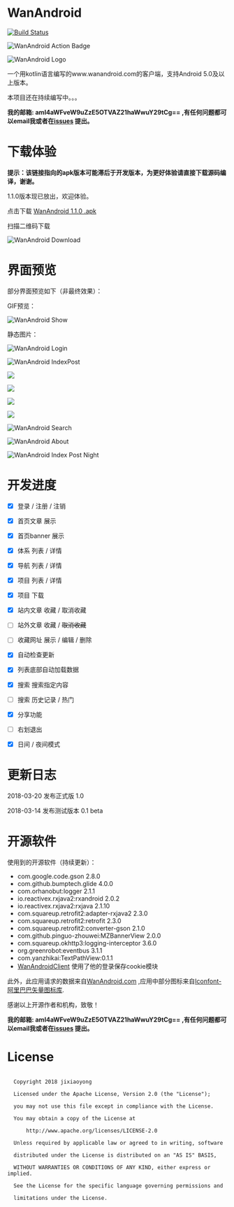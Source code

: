 # WanAndroid  

[![Build Status](https://www.travis-ci.org/jixiaoyong/WanAndroid.svg?branch=master)](https://www.travis-ci.org/jixiaoyong/WanAndroid)

![WanAndroid Action Badge](https://github.com/jixiaoyong/WanAndroid/workflows/Android%20CI/badge.svg)

![WanAndroid Logo](https://github.com/jixiaoyong/WanAndroid/blob/master/images/WanAndroidLogo.png?raw=true)


一个用kotlin语言编写的www.wanandroid.com的客户端，支持Android 5.0及以上版本。

本项目还在持续编写中。。。

**我的邮箱: aml4aWFveW9uZzE5OTVAZ21haWwuY29tCg== ,有任何问题都可以email我或者在[issues](https://github.com/jixiaoyong/WanAndroid/issues) 提出。**


# 下载体验

**提示：该链接指向的apk版本可能滞后于开发版本，为更好体验请直接下载源码编译，谢谢。**

1.1.0版本现已放出，欢迎体验。

点击下载 [WanAndroid 1.1.0 .apk](https://raw.githubusercontent.com/jixiaoyong/Notes-Files/master/downloa/apk/WanAndroid.apk)

扫描二维码下载

![WanAndroid Download](https://github.com/jixiaoyong/WanAndroid/blob/master/images/WanAndroidDownload.png?raw=true)

# 界面预览

部分界面预览如下（非最终效果）：

GIF预览：

![WanAndroid Show](https://github.com/jixiaoyong/WanAndroid/blob/master/images/WanAndroidShow.gif?raw=true)



静态图片：



![WanAndroid Login](https://github.com/jixiaoyong/WanAndroid/blob/master/images/WanAndroidLogin.png?raw=true)



![WanAndroid IndexPost](https://github.com/jixiaoyong/WanAndroid/blob/master/images/WanAndroidIndexPost.png?raw=true)

![](https://github.com/jixiaoyong/WanAndroid/blob/master/images/WanAndroidIndexFavorite.png?raw=true)



![](https://github.com/jixiaoyong/WanAndroid/blob/master/images/WanAndroidDiscoverTree.png?raw=true)

![](https://github.com/jixiaoyong/WanAndroid/blob/master/images/WanAndroidDiscoverProjects.png?raw=true)



![](https://github.com/jixiaoyong/WanAndroid/blob/master/images/WanAndroidDiscoverNavi.png?raw=true)

![WanAndroid Search](https://github.com/jixiaoyong/WanAndroid/blob/master/images/WanAndroidSearch.png?raw=true)



![WanAndroid About](https://github.com/jixiaoyong/WanAndroid/blob/master/images/WanAndroidAbout.png?raw=true)



![WanAndroid Index Post Night](https://github.com/jixiaoyong/WanAndroid/blob/master/images/WanAndroidIndexPostNight.png?raw=true)

# 开发进度

- [x] 登录 / 注册 / 注销
- [x] 首页文章 展示
- [x] 首页banner 展示
- [x] 体系 列表 / 详情
- [x] 导航 列表 / 详情
- [x] 项目 列表 / 详情
- [x] 项目 下载
- [x] 站内文章 收藏 / 取消收藏
- [ ] 站外文章 收藏 / ~~取消收藏~~
- [ ] 收藏网址 展示 / 编辑 / 删除
- [x] 自动检查更新
- [x] 列表底部自动加载数据
- [x] 搜索 搜索指定内容
- [ ] 搜索 历史记录 / 热门 
- [x] 分享功能
- [ ] 右划退出
- [x] 日间 / 夜间模式




# 更新日志

2018-03-20 发布正式版 1.0

2018-03-14 发布测试版本 0.1 beta




# 开源软件

使用到的开源软件（持续更新）：

* com.google.code.gson 2.8.0
* com.github.bumptech.glide 4.0.0
* com.orhanobut:logger 2.1.1
* io.reactivex.rxjava2:rxandroid 2.0.2
* io.reactivex.rxjava2:rxjava 2.1.10
* com.squareup.retrofit2:adapter-rxjava2 2.3.0
* com.squareup.retrofit2:retrofit 2.3.0
* com.squareup.retrofit2:converter-gson 2.1.0
* com.github.pinguo-zhouwei:MZBannerView 2.0.0
* com.squareup.okhttp3:logging-interceptor 3.6.0
* org.greenrobot:eventbus 3.1.1
* com.yanzhikai:TextPathView:0.1.1
* [WanAndroidClient](https://github.com/wangzailfm/WanAndroidClient) 使用了他的登录保存cookie模块

此外，此应用请求的数据来自[WanAndroid.com](http://wanandroid.com/) ,应用中部分图标来自[Iconfont-阿里巴巴矢量图标库](http://www.iconfont.cn/).

感谢以上开源作者和机构，致敬！



**我的邮箱: aml4aWFveW9uZzE5OTVAZ21haWwuY29tCg== ,有任何问题都可以email我或者在[issues](https://github.com/jixiaoyong/WanAndroid/issues) 提出。**



# License

 ```
  
   Copyright 2018 jixiaoyong

   Licensed under the Apache License, Version 2.0 (the "License");

   you may not use this file except in compliance with the License.

   You may obtain a copy of the License at

       http://www.apache.org/licenses/LICENSE-2.0

   Unless required by applicable law or agreed to in writing, software

   distributed under the License is distributed on an "AS IS" BASIS,

   WITHOUT WARRANTIES OR CONDITIONS OF ANY KIND, either express or implied.

   See the License for the specific language governing permissions and

   limitations under the License.

 ```

